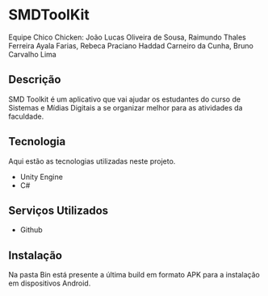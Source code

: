 # SMDToolKit

Equipe Chico Chicken: João Lucas Oliveira de Sousa, Raimundo Thales Ferreira Ayala Farias, Rebeca Praciano Haddad Carneiro da Cunha, Bruno Carvalho Lima

## Descrição
 
SMD Toolkit é um aplicativo que vai ajudar os estudantes do curso de Sistemas e Mídias Digitais a se organizar melhor para as atividades da faculdade.
 
 
## Tecnologia 
 
Aqui estão as tecnologias utilizadas neste projeto.
 
* Unity Engine
* C#
 
## Serviços Utilizados
 
* Github
 
## Instalação
 
Na pasta Bin está presente a última build em formato APK para a instalação em dispositivos Android.
